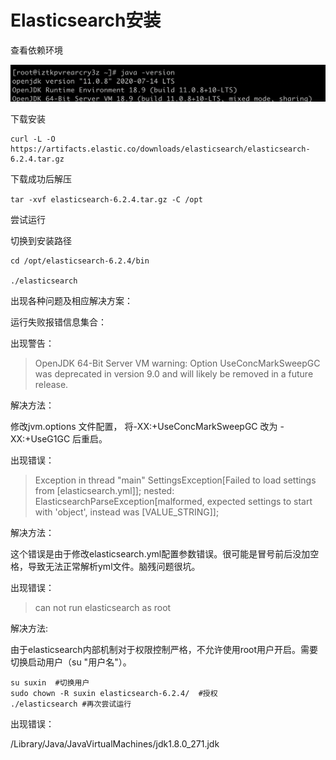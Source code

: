 # Elasticsearch安装

查看依赖环境

<img src="src/2020-11-6-1.png" style="zoom:50%;" />

下载安装

```
curl -L -O https://artifacts.elastic.co/downloads/elasticsearch/elasticsearch-6.2.4.tar.gz
```

下载成功后解压

`tar -xvf elasticsearch-6.2.4.tar.gz -C /opt`

尝试运行

切换到安装路径

```
cd /opt/elasticsearch-6.2.4/bin

./elasticsearch
```

出现各种问题及相应解决方案：

运行失败报错信息集合：

出现警告：

> OpenJDK 64-Bit Server VM warning: Option UseConcMarkSweepGC was deprecated in version 9.0 and will likely be removed in a future release. 

解决方法：

修改jvm.options 文件配置， 将-XX:+UseConcMarkSweepGC 改为 -XX:+UseG1GC  后重启。

出现错误：

> Exception in thread "main" SettingsException[Failed to load settings from [elasticsearch.yml]]; nested: ElasticsearchParseException[malformed, expected settings to start with 'object', instead was [VALUE_STRING]];

解决方法：

这个错误是由于修改elasticsearch.yml配置参数错误。很可能是冒号前后没加空格，导致无法正常解析yml文件。脑残问题很坑。

出现错误：

> can not run elasticsearch as root

解决方法:

由于elasticsearch内部机制对于权限控制严格，不允许使用root用户开启。需要切换启动用户（su  "用户名"）。

```
su suxin  #切换用户
sudo chown -R suxin elasticsearch-6.2.4/  #授权
./elasticsearch #再次尝试运行
```



出现错误：

/Library/Java/JavaVirtualMachines/jdk1.8.0_271.jdk

